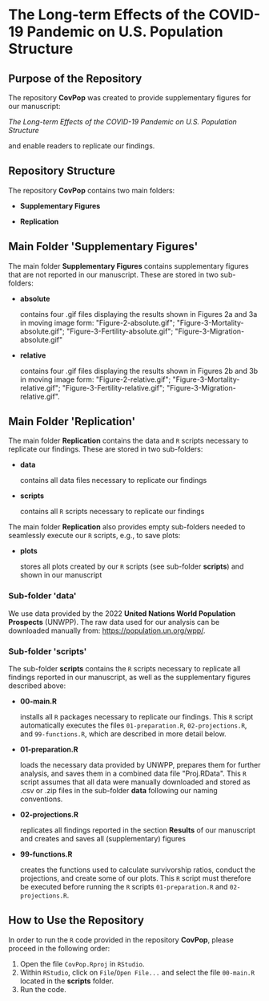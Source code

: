 # The Long-term Effects of the COVID-19 Pandemic on U.S. Population Structure

## Purpose of the Repository

The repository **CovPop** was created to provide supplementary figures for our manuscript:

*The Long-term Effects of the COVID-19 Pandemic on U.S. Population Structure*

and enable readers to replicate our findings.

## Repository Structure
The repository **CovPop** contains two main folders:

- **Supplementary Figures**

- **Replication**

## Main Folder 'Supplementary Figures'
The main folder **Supplementary Figures** contains supplementary figures that are not reported in our manuscript. These are stored in two sub-folders:

- **absolute**

	contains four .gif files displaying the results shown in Figures 2a and 3a in moving image form: "Figure-2-absolute.gif"; "Figure-3-Mortality-absolute.gif"; "Figure-3-Fertility-absolute.gif"; "Figure-3-Migration-absolute.gif"	

- **relative**

	contains four .gif files displaying the results shown in Figures 2b and 3b in moving image form: "Figure-2-relative.gif"; "Figure-3-Mortality-relative.gif"; "Figure-3-Fertility-relative.gif"; "Figure-3-Migration-relative.gif".

## Main Folder 'Replication'
The main folder **Replication** contains the data and `R` scripts necessary to replicate our findings. These are stored in two sub-folders:

- **data**

	contains all data files necessary to replicate our findings

- **scripts** 

	contains all `R` scripts necessary to replicate our findings

The main folder **Replication** also provides empty sub-folders needed to seamlessly execute our `R` scripts, e.g., to save plots:

- **plots**

	stores all plots created by our `R` scripts (see sub-folder **scripts**) and shown in our manuscript

### Sub-folder 'data'
We use data provided by the 2022 **United Nations World Population Prospects** (UNWPP). The raw data used for our analysis can be downloaded manually from: https://population.un.org/wpp/.

### Sub-folder 'scripts'
The sub-folder **scripts** contains the `R` scripts necessary to replicate all findings reported in our manuscript, as well as the supplementary figures described above:

- **00-main.R**

	installs all `R` packages necessary to replicate our findings. This `R` script automatically executes the files `01-preparation.R`, `02-projections.R`, and `99-functions.R`, which are described in more detail below.

- **01-preparation.R**

	loads the necessary data provided by UNWPP, prepares them for further analysis, and saves them in a combined data file "Proj.RData". This `R` script assumes that all data were manually downloaded and stored as .csv or .zip files in the sub-folder **data** following our naming conventions.

- **02-projections.R**

	replicates all findings reported in the section **Results** of our manuscript and creates and saves all (supplementary) figures

- **99-functions.R**

	creates the functions used to calculate survivorship ratios, conduct the projections, and create some of our plots. This `R` script must therefore be executed before running the `R` scripts `01-preparation.R` and `02-projections.R`.

## How to Use the Repository
In order to run the `R` code provided in the repository **CovPop**, please proceed in the following order:

1. Open the file `CovPop.Rproj` in `RStudio`.  
2. Within `RStudio`, click on `File`/`Open File...` and select the file `00-main.R` located in the **scripts** folder.
3. Run the code.